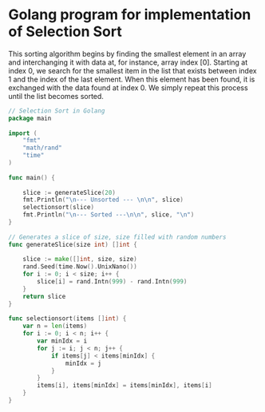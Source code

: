 # Golang program for implementation of Selection Sort
This sorting algorithm begins by finding the smallest element in an array and interchanging it with data at, for instance, array index [0]. Starting at index 0, we search for the smallest item in the list that exists between index 1 and the index of the last element. When this element has been found, it is exchanged with the data found at index 0. We simply repeat this process until the list becomes sorted.

``` go
// Selection Sort in Golang
package main
 
import (
    "fmt"
    "math/rand"
    "time"
)
 
func main() {
 
    slice := generateSlice(20)
    fmt.Println("\n--- Unsorted --- \n\n", slice)
    selectionsort(slice)
    fmt.Println("\n--- Sorted ---\n\n", slice, "\n")
}
 
// Generates a slice of size, size filled with random numbers
func generateSlice(size int) []int {
 
    slice := make([]int, size, size)
    rand.Seed(time.Now().UnixNano())
    for i := 0; i < size; i++ {
        slice[i] = rand.Intn(999) - rand.Intn(999)
    }
    return slice
}
  
func selectionsort(items []int) {
    var n = len(items)
    for i := 0; i < n; i++ {
        var minIdx = i
        for j := i; j < n; j++ {
            if items[j] < items[minIdx] {
                minIdx = j
            }
        }
        items[i], items[minIdx] = items[minIdx], items[i]
    }
}
```